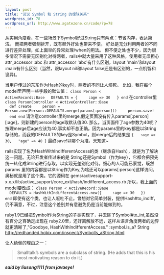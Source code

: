 ```yaml
--- 
layout: post
title: "说说 Symbol 和 String 的暧昧关系"
wordpress_id: 78
wordpress_url: http://www.agatezone.cn/code/?p=78
---
```

从实用角度看，在一些场景下Symbol好过String只有两点：节省内存，表达简洁。
而把两者强制拆开，既有额外好处也带来不便。
好处是充分利用两者的不同进行差异处理，如上面举的异常处理/when的用法。
但不便之处也不少，因为很多情况下需要无区别化对待两者，rails中就大量采用了这种风格，使用者无须担心
attr_accessor :abc 和 attr_accessor 'abc'有什么区别，layout 'main'和layout :main有什么区别（当然，跟layout nil和layout false还是有区别的，一点机智和诡异)。

当用户传过的东东作为Hash的key时，两者的不同让人烦死。
比如，我在每个model里声明一些字段的默认值：
<code>class Person < ActiveRecord::Base
&nbsp;&nbsp;DEFAULTS = {
&nbsp;&nbsp;&nbsp;&nbsp;:age => 30
&nbsp;&nbsp;}
end</code>
在controller里
<code>class PersonController < ActiveController::Base
&nbsp;&nbsp;def create
&nbsp;&nbsp;&nbsp;&nbsp;person = Person.new(Person::DEFAULTS.merge(params[:person]))
&nbsp;&nbsp;&nbsp;&nbsp;person.save!
&nbsp;&nbsp;end
end</code>
请注意controller里的merge,假定页面没有传入params[:person][:age]，则新建的person的age取默认值30.
那么，当页面传了age参数为40呢？按理merge后age应该为40,事实却不总正确。因为params里的key都是以String存储的，而我的DEFAULTS的key是Symbol，则merge后的结果是
<code>{
&nbsp;&nbsp;:age => 30,
&nbsp;&nbsp;"age" => 40
}</code>
最终save!以哪个为准，天知道~

rails实现了名为HashWithIndifferentAccess的类（继承自Hash），就是为了解决这一问题。无论开发者传过来的是 String还是Symbol（作为key），它都会把预先统一转化成String进行存取，以实现无差别化对待。细心的人可能已察觉，既然params 里的内容都是以String作为Key,为啥还可以params[:person]这样访问，奥秘就是用了这个类。它的源码在 gems/activesupport-x.x.x/lib/active_support/core_ext/hash/indifferent_access.rb
所以，我上面的model要改成：
<code>class Person < ActiveRecord::Base
&nbsp;&nbsp;DEFAULTS = HashWithIndifferentAccess.new({
&nbsp;&nbsp;&nbsp;&nbsp;:age => 30
&nbsp;&nbsp;})
end</code>
即使有这个类，也让人呕吐不止。曾想对它简单封装，提供Hash#to_indiff，仍不满意，不过，注意这个差别并有意避免仍是当前能做到的。

ruby1.9已经把Symbol作为String的子类实现了，并去除了Symbol#to_int,虽然没有百分之百确定出现在 ruby2.0里，还好离解放不远，这样从语言角度两者的边界就更清晰了,"Goodbye, HashWithIndifferentAccess."
:symbol.is_a? String
<a href="http://redhanded.hobix.com/inspect/SymbolIs_aString.html">http://redhanded.hobix.com/inspect/SymbolIs_aString.html</a>

让人绝倒的理由之一：
<blockquote>Smalltalk’s symbols are a subclass of string. (He adds that this is his most motivating reason to do it.) </blockquote>
<strong>
<em>said by liusong1111 from javaeye!</em></strong>
